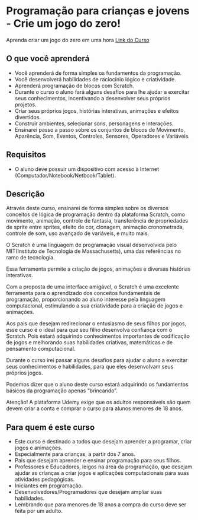 # Programação para crianças e jovens - Crie um jogo do zero!

Aprenda criar um jogo do zero em uma hora [Link do Curso](https://www.udemy.com/course/programacao-para-criancas-e-jovens/)

## O que você aprenderá

- Você aprenderá de forma simples os fundamentos da programação.
- Você desenvolverá habilidades de raciocínio lógico e criatividade.
- Aprenderá programação de blocos com Scratch.
- Durante o curso o aluno fará alguns desafios para lhe ajudar a exercitar seus conhecimentos, incentivando a desenvolver seus próprios projetos.
- Criar seus próprios jogos, histórias interativas, animações e efeitos divertidos.
- Construir ambientes, selecionar sons, personagens e interações.
- Ensinarei passo a passo sobre os conjuntos de blocos de Movimento, Aparência, Som, Eventos, Controles, Sensores, Operadores e Variáveis.

## Requisitos

- O aluno deve possuir um dispositivo com acesso à Internet (Computador/Notebook/Netbook/Tablet).

## Descrição

Através deste curso, ensinarei de forma simples sobre os diversos conceitos de lógica de programação dentro da plataforma Scratch, como movimento, animação, controle de fantasia, transferência de propriedades de sprite entre sprites, efeito de cor, clonagem, animação cronometrada, controle de som, uso avançado de variáveis, e muito mais.

O Scratch é uma linguagem de programação visual desenvolvida pelo MIT(Instituto de Tecnologia de Massachusetts), uma das referências no ramo de tecnologia.

Essa ferramenta permite a criação de jogos, animações e diversas histórias interativas.

Com a proposta de uma interface amigável, o Scratch é uma excelente ferramenta para o aprendizado dos conceitos fundamentais de programação, proporcionando ao aluno interesse pela linguagem computacional, estimulando a sua criatividade para a criação de jogos e animações.

Aos pais que desejam redirecionar o entusiasmo de seus filhos por jogos, esse curso é o ideal para que seu filho desenvolva confiança com o Scratch. Pois estará adquirindo conhecimentos importantes de codificação de jogos e melhorando suas habilidades criativas, matemáticas e de pensamento computacional.

Durante o curso irei passar alguns desafios para ajudar o aluno a exercitar seus conhecimentos e habilidades, para que eles desenvolvam seus próprios jogos.

Podemos dizer que o aluno deste curso estará adquirindo os fundamentos básicos da programação apenas “brincando”.

Atenção! A plataforma Udemy exige que os adultos responsáveis são quem devem criar a conta e comprar o curso para alunos menores de 18 anos.

## Para quem é este curso

- Este curso é destinado a todos que desejam aprender a programar, criar jogos e animações.
- Especialmente para crianças, a partir dos 7 anos.
- Pais que desejam aprender e ensinar programação para seus filhos.
- Professores e Educadores, leigos na área da programação, que desejam ajudar as crianças a criar jogos e aplicações computacionais para suas atividades pedagógicas.
- Iniciantes em programação.
- Desenvolvedores/Programadores que desejam ampliar suas habilidades.
- Lembrando que para menores de 18 anos a compra do curso deve ser feita por um adulto.
